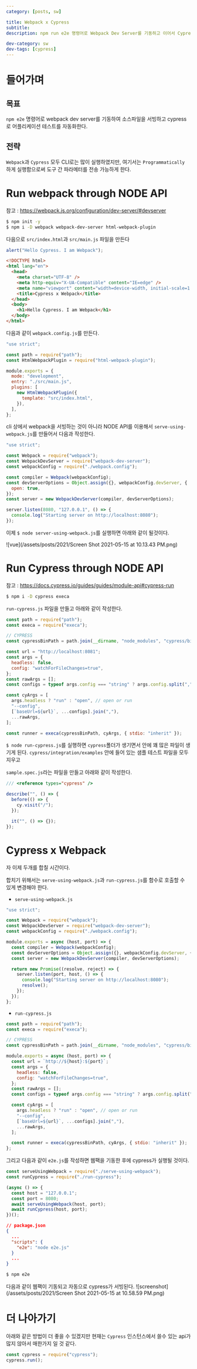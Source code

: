```yaml
---
category: [posts, sw]

title: Webpack x Cypress
subtitle:
description: npm run e2e 명령어로 Webpack Dev Server를 기동하고 이어서 Cypress까지 기동하는 테스트 환경을 구축해봅니다.

dev-category: sw
dev-tags: [cypress]
---
```


# 들어가며

## 목표

`npm e2e` 명령어로 webpack dev server를 기동하여 소스파일을 서빙하고 cypress로 어플리케이션 테스트를 자동화한다.

## 전략

`Webpack`과 `Cypress` 모두 CLI로는 많이 실행하였지만, 여기서는 `Programmatically` 하게 실행함으로써 도구 간 파라메터를 전송 가능하게 한다.

# Run webpack through NODE API

참고 : https://webpack.js.org/configuration/dev-server/#devserver

```sh
$ npm init -y
$ npm i -D webpack webpack-dev-server html-webpack-plugin
```

다음으로 `src/index.html`과 `src/main.js` 파일을 만든다

```js
alert("Hello Cypress. I am Webpack");
```

```html
<!DOCTYPE html>
<html lang="en">
  <head>
    <meta charset="UTF-8" />
    <meta http-equiv="X-UA-Compatible" content="IE=edge" />
    <meta name="viewport" content="width=device-width, initial-scale=1.0" />
    <title>Cypress x Webpack</title>
  </head>
  <body>
    <h1>Hello Cypress. I am Webpack</h1>
  </body>
</html>
```

다음과 같이 `webpack.config.js`를 만든다.

```js
"use strict";

const path = require("path");
const HtmlWebpackPlugin = require("html-webpack-plugin");

module.exports = {
  mode: "development",
  entry: "./src/main.js",
  plugins: [
    new HtmlWebpackPlugin({
      template: "src/index.html",
    }),
  ],
};
```

cli 상에서 webpack을 서빙하는 것이 아니라 NODE API를 이용해서
`serve-using-webpack.js`를 만들어서 다음과 작성한다.

```js
"use strict";

const Webpack = require("webpack");
const WebpackDevServer = require("webpack-dev-server");
const webpackConfig = require("./webpack.config");

const compiler = Webpack(webpackConfig);
const devServerOptions = Object.assign({}, webpackConfig.devServer, {
  open: true,
});
const server = new WebpackDevServer(compiler, devServerOptions);

server.listen(8080, "127.0.0.1", () => {
  console.log("Starting server on http://localhost:8080");
});
```

이제 `$ node server-using-webpack.js`를 실행하면 아래와 같이 될것이다.

![vue](/assets/posts/2021/Screen Shot 2021-05-15 at 10.13.43 PM.png)

# Run Cypress through NODE API

참고 : https://docs.cypress.io/guides/guides/module-api#cypress-run

```sh
$ npm i -D cypress execa
```

`run-cypress.js` 파일을 만들고 아래와 같이 작성한다.

```js
const path = require("path");
const execa = require("execa");

// CYPRESS
const cypressBinPath = path.join(__dirname, "node_modules", "cypress/bin/cypress");

const url = "http://localhost:8081";
const args = {
  headless: false,
  config: "watchForFileChanges=true",
};
const rawArgs = [];
const configs = typeof args.config === "string" ? args.config.split(",") : [];

const cyArgs = [
  args.headless ? "run" : "open", // open or run
  "--config",
  [`baseUrl=${url}`, ...configs].join(","),
  ...rawArgs,
];

const runner = execa(cypressBinPath, cyArgs, { stdio: "inherit" });
```

`$ node run-cypress.js`를 실행하면 `cypress`폴더가 생기면서 안에 꽤 많은 파일이 생기게 된다.
`cypress/integration/examples` 안에 들어 있는 샘플 테스트 파일을 모두 지우고

`sample.spec.js`라는 파일을 만들고 아래와 같이 작성한다.

```js
/// <reference types="cypress" />

describe("", () => {
  before(() => {
    cy.visit("/");
  });

  it("", () => {});
});
```

# Cypress x Webpack

자 이제 두개를 합칠 시간이다.

합치기 위해서는 `serve-using-webpack.js`과 `run-cypress.js`를 함수로 호출할 수 있게 변경해야 한다.

- `serve-using-webpack.js`

```js
"use strict";

const Webpack = require("webpack");
const WebpackDevServer = require("webpack-dev-server");
const webpackConfig = require("./webpack.config");

module.exports = async (host, port) => {
  const compiler = Webpack(webpackConfig);
  const devServerOptions = Object.assign({}, webpackConfig.devServer, {});
  const server = new WebpackDevServer(compiler, devServerOptions);

  return new Promise((resolve, reject) => {
    server.listen(port, host, () => {
      console.log("Starting server on http://localhost:8080");
      resolve();
    });
  });
};
```

- `run-cypress.js`

```js
const path = require("path");
const execa = require("execa");

// CYPRESS
const cypressBinPath = path.join(__dirname, "node_modules", "cypress/bin/cypress");

module.exports = async (host, port) => {
  const url = `http://${host}:${port}`;
  const args = {
    headless: false,
    config: "watchForFileChanges=true",
  };
  const rawArgs = [];
  const configs = typeof args.config === "string" ? args.config.split(",") : [];

  const cyArgs = [
    args.headless ? "run" : "open", // open or run
    "--config",
    [`baseUrl=${url}`, ...configs].join(","),
    ...rawArgs,
  ];

  const runner = execa(cypressBinPath, cyArgs, { stdio: "inherit" });
};
```

그리고 다음과 같이 `e2e.js`를 작성하면 웹팩을 기동한 후에 cypress가 실행될 것이다.

```js
const serveUsingWebpack = require("./serve-using-webpack");
const runCypress = require("./run-cypress");

(async () => {
  const host = "127.0.0.1";
  const port = 8080;
  await serveUsingWebpack(host, port);
  await runCypress(host, port);
})();
```

```json
// package.json
{
  ...
  "scripts": {
    "e2e": "node e2e.js"
  }
  ...
}
```

```sh
$ npm e2e
```

다음과 같이 웹팩이 기동되고 자동으로 cypress가 서빙된다.
![screenshot](/assets/posts/2021/Screen Shot 2021-05-15 at 10.58.59 PM.png)

# 더 나아가기

아래와 같은 방법이 더 좋을 수 있겠지만 현재는 `Cypress` 인스턴스에서 쓸수 있는 api가 많지 않아서 매한가지 일 것 같다.

```js
const cypress = require("cypress");
cypress.run();
```
